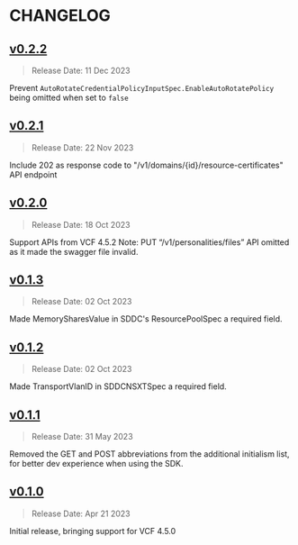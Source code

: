 # CHANGELOG

## [v0.2.2](https://github.com/vmware/vcf-sdk-go/releases/tag/v0.2.2)

> Release Date: 11 Dec 2023

Prevent `AutoRotateCredentialPolicyInputSpec.EnableAutoRotatePolicy` being omitted when set to `false` 

## [v0.2.1](https://github.com/vmware/vcf-sdk-go/releases/tag/v0.2.1)

> Release Date: 22 Nov 2023

Include 202 as response code to "/v1/domains/{id}/resource-certificates" API endpoint

## [v0.2.0](https://github.com/vmware/vcf-sdk-go/releases/tag/v0.2.0)

> Release Date: 18 Oct 2023
 
Support APIs from VCF 4.5.2
Note: PUT “/v1/personalities/files” API omitted as it made the swagger file invalid.

## [v0.1.3](https://github.com/vmware/vcf-sdk-go/releases/tag/v0.1.3)

> Release Date: 02 Oct 2023

Made MemorySharesValue in SDDC's ResourcePoolSpec а required field.

## [v0.1.2](https://github.com/vmware/vcf-sdk-go/releases/tag/v0.1.2)

> Release Date: 02 Oct 2023

Made TransportVlanID in SDDCNSXTSpec а required field.

## [v0.1.1](https://github.com/vmware/vcf-sdk-go/releases/tag/v0.1.1)

> Release Date: 31 May 2023

Removed the GET and POST abbreviations from the additional initialism list, for better dev experience when using the SDK.

## [v0.1.0](https://github.com/vmware/vcf-sdk-go/releases/tag/v0.1.0)

> Release Date: Apr 21 2023

Initial release, bringing support for VCF 4.5.0

